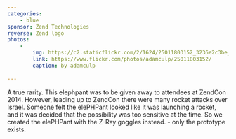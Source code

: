 ```yaml
---
categories:
    - blue
sponsor: Zend Technologies
reverse: Zend logo
photos:
    -
        img: https://c2.staticflickr.com/2/1624/25011803152_3236e2c3be_o_d.jpg
        link: https://www.flickr.com/photos/adamculp/25011803152/
        caption: by adamculp
    
---
```

A true rarity. This elephpant was to be given away to attendees at ZendCon 2014. However, leading up to ZendCon there were many rocket attacks over Israel. Someone felt the elePHPant looked like it was launching a rocket, and it was decided that the possibility was too sensitive at the time. So we created the elePHPant with the Z-Ray goggles instead. - only the prototype exists.

